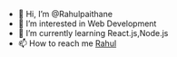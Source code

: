 - 👋 Hi, I’m @Rahulpaithane
- 👀 I’m interested in Web Development
- 🌱 I’m currently learning React.js,Node.js
- 📫 How to reach me [Rahul](https://rahulpaithane.chromecoder.com/)

<!-- ![Your Repository’s Stats](https://github-readme-stats.vercel.app/api?username=rahulpaithane&show_icons=true) -->



